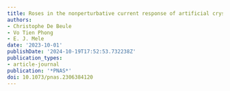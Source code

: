 ```yaml
---
title: Roses in the nonperturbative current response of artificial crystals
authors:
- Christophe De Beule
- Vo Tien Phong
- E. J. Mele
date: '2023-10-01'
publishDate: '2024-10-19T17:52:53.732238Z'
publication_types:
- article-journal
publication: '*PNAS*'
doi: 10.1073/pnas.2306384120
---
```


